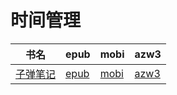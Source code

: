 # 时间管理

| 书名 | epub | mobi | azw3 |
| --- | --- | --- | --- |
| [子弹笔记](http://ct.dalanmei.com/f/31084289-571807266-caab8f) | [epub](http://ct.dalanmei.com/f/31084289-571807266-caab8f) | [mobi](http://ct.dalanmei.com/f/31084289-571539385-eb35ef) | [azw3](http://ct.dalanmei.com/f/31084289-571992265-13ab27) |
